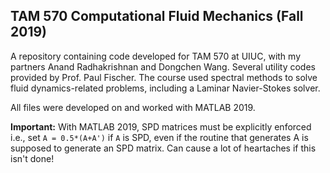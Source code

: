 ## TAM 570 Computational Fluid Mechanics (Fall 2019)

A repository containing code developed for TAM 570 at UIUC, with my partners Anand Radhakrishnan and Dongchen Wang. Several utility codes provided by Prof. Paul Fischer. The course used spectral methods to solve fluid dynamics-related problems, including a Laminar Navier-Stokes solver.

All files were developed on and worked with MATLAB 2019.

**Important:** With MATLAB 2019, SPD matrices must be explicitly enforced i.e., set `A = 0.5*(A+A')` if `A` is SPD, even if the routine that generates A is supposed to generate an SPD matrix. Can cause a lot of heartaches if this isn't done!
